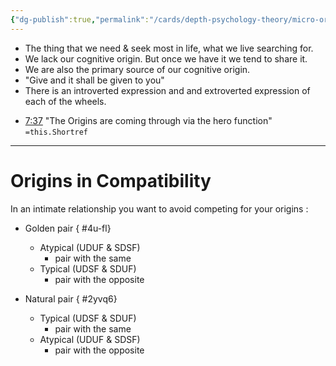 ```yaml
---
{"dg-publish":true,"permalink":"/cards/depth-psychology-theory/micro-origin/","dgPassFrontmatter":true,"created":"2023-01-12T14:02:55.879+01:00","updated":"2023-05-23T14:51:40.236+02:00"}
---
```



- The thing that we need & seek most in life, what we live searching for. 
- We lack our cognitive origin. But once we have it we tend to share it. 
- We are also the primary source of our cognitive origin. 
- "Give and it shall be given to you"
- There is an introverted expression and and extroverted expression of each of the wheels. 

<div class="transclusion internal-embed is-loaded"><div class="markdown-embed">



- [7:37](https://www.youtube.com/watch?v=mB0tLRRTrao&t=457s) "The Origins are coming through via the hero function" `=this.Shortref` 

</div></div>

---
# Origins in Compatibility 
In an intimate relationship you want to avoid competing for your origins : 

- Golden pair
{ #4u-fl}

	- Atypical (UDUF & SDSF)
		- pair with the same 
	- Typical (UDSF & SDUF)
		- pair with the opposite 

- Natural pair
{ #2yvq6}

	- Typical (UDSF & SDUF)
		- pair with the same
	- Atypical (UDUF & SDSF)
		- pair with the opposite 

